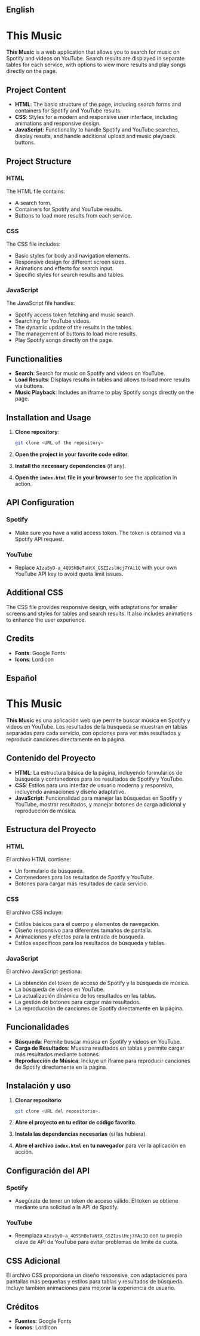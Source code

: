 ## English

# This Music

**This Music** is a web application that allows you to search for music on Spotify and videos on YouTube. Search results are displayed in separate tables for each service, with options to view more results and play songs directly on the page.

## Project Content

- **HTML**: The basic structure of the page, including search forms and containers for Spotify and YouTube results.
- **CSS**: Styles for a modern and responsive user interface, including animations and responsive design.
- **JavaScript**: Functionality to handle Spotify and YouTube searches, display results, and handle additional upload and music playback buttons.

## Project Structure

### HTML

The HTML file contains:
- A search form.
- Containers for Spotify and YouTube results.
- Buttons to load more results from each service.

### CSS

The CSS file includes:
- Basic styles for body and navigation elements.
- Responsive design for different screen sizes.
- Animations and effects for search input.
- Specific styles for search results and tables.

### JavaScript

The JavaScript file handles:
- Spotify access token fetching and music search.
- Searching for YouTube videos.
- The dynamic update of the results in the tables.
- The management of buttons to load more results.
- Play Spotify songs directly on the page.

## Functionalities

- **Search**: Search for music on Spotify and videos on YouTube.
- **Load Results**: Displays results in tables and allows to load more results via buttons.
- **Music Playback**: Includes an iframe to play Spotify songs directly on the page.

## Installation and Usage

1. **Clone repository**:
   ```bash
   git clone <URL of the repository>
   ```

2. **Open the project in your favorite code editor**.

3. **Install the necessary dependencies** (if any).

4. **Open the `index.html` file in your browser** to see the application in action.

## API Configuration

### Spotify
- Make sure you have a valid access token. The token is obtained via a Spotify API request.

### YouTube
- Replace `AIzaSyD-a_4Q9ShBeTaNtX_GSZIzslHcj7YAi1Q` with your own YouTube API key to avoid quota limit issues.

## Additional CSS

The CSS file provides responsive design, with adaptations for smaller screens and styles for tables and search results. It also includes animations to enhance the user experience.

## Credits

- **Fonts**: Google Fonts
- **Icons**: Lordicon

## Español

# This Music

**This Music** es una aplicación web que permite buscar música en Spotify y videos en YouTube. Los resultados de la búsqueda se muestran en tablas separadas para cada servicio, con opciones para ver más resultados y reproducir canciones directamente en la página.

## Contenido del Proyecto

- **HTML**: La estructura básica de la página, incluyendo formularios de búsqueda y contenedores para los resultados de Spotify y YouTube.
- **CSS**: Estilos para una interfaz de usuario moderna y responsiva, incluyendo animaciones y diseño adaptativo.
- **JavaScript**: Funcionalidad para manejar las búsquedas en Spotify y YouTube, mostrar resultados, y manejar botones de carga adicional y reproducción de música.

## Estructura del Proyecto

### HTML

El archivo HTML contiene:
- Un formulario de búsqueda.
- Contenedores para los resultados de Spotify y YouTube.
- Botones para cargar más resultados de cada servicio.

### CSS

El archivo CSS incluye:
- Estilos básicos para el cuerpo y elementos de navegación.
- Diseño responsivo para diferentes tamaños de pantalla.
- Animaciones y efectos para la entrada de búsqueda.
- Estilos específicos para los resultados de búsqueda y tablas.

### JavaScript

El archivo JavaScript gestiona:
- La obtención del token de acceso de Spotify y la búsqueda de música.
- La búsqueda de videos en YouTube.
- La actualización dinámica de los resultados en las tablas.
- La gestión de botones para cargar más resultados.
- La reproducción de canciones de Spotify directamente en la página.

## Funcionalidades

- **Búsqueda**: Permite buscar música en Spotify y videos en YouTube.
- **Carga de Resultados**: Muestra resultados en tablas y permite cargar más resultados mediante botones.
- **Reproducción de Música**: Incluye un iframe para reproducir canciones de Spotify directamente en la página.

## Instalación y uso

1. **Clonar repositorio**:
   ```bash
   git clone <URL del repositorio>.
   ```

2. **Abre el proyecto en tu editor de código favorito**.

3. **Instala las dependencias necesarias** (si las hubiera).

4. **Abre el archivo `index.html` en tu navegador** para ver la aplicación en acción.

## Configuración del API

### Spotify
- Asegúrate de tener un token de acceso válido. El token se obtiene mediante una solicitud a la API de Spotify.

### YouTube
- Reemplaza `AIzaSyD-a_4Q9ShBeTaNtX_GSZIzslHcj7YAi1Q` con tu propia clave de API de YouTube para evitar problemas de límite de cuota.

## CSS Adicional

El archivo CSS proporciona un diseño responsive, con adaptaciones para pantallas más pequeñas y estilos para tablas y resultados de búsqueda. Incluye también animaciones para mejorar la experiencia de usuario.

## Créditos

- **Fuentes**: Google Fonts
- **Íconos**: Lordicon